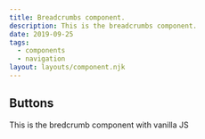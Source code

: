 ```yaml
---
title: Breadcrumbs component.
description: This is the breadcrumbs component.
date: 2019-09-25
tags:
  - components
  - navigation
layout: layouts/component.njk
---
```

<h2>Buttons</h2>
<p>This is the bredcrumb component with vanilla JS</p>
